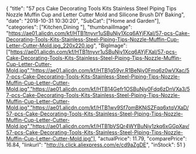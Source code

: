 {
	"title": "57 pcs Cake Decorating Tools Kits Stainless Steel Piping Tips Nozzle Muffin Cup and Letter Cutter Mold and Silicone Brush DIY Baking",
	"date": "2018-10-31 10:30:20",
	"SubCat": ["Home and Garden"],
	"categories": ["Kitchen,Dining "],
	"thumbnailImage": "https://ae01.alicdn.com/kf/HTB1tnyvr1uSBuNjy1Xcq6AYjFXaI/57-pcs-Cake-Decorating-Tools-Kits-Stainless-Steel-Piping-Tips-Nozzle-Muffin-Cup-Letter-Cutter-Mold.jpg_220x220.jpg",
	"BigImage": ["https://ae01.alicdn.com/kf/HTB1tnyvr1uSBuNjy1Xcq6AYjFXaI/57-pcs-Cake-Decorating-Tools-Kits-Stainless-Steel-Piping-Tips-Nozzle-Muffin-Cup-Letter-Cutter-Mold.jpg","https://ae01.alicdn.com/kf/HTB1g59yr.R1BeNjy0Fmq6z0wVXac/57-pcs-Cake-Decorating-Tools-Kits-Stainless-Steel-Piping-Tips-Nozzle-Muffin-Cup-Letter-Cutter-Mold.jpg","https://ae01.alicdn.com/kf/HTB14Gefr1OSBuNjy0Fdq6zDnVXa3/57-pcs-Cake-Decorating-Tools-Kits-Stainless-Steel-Piping-Tips-Nozzle-Muffin-Cup-Letter-Cutter-Mold.jpg","https://ae01.alicdn.com/kf/HTB1wv9Sf7omBKNjSZFqq6xtqVXaD/57-pcs-Cake-Decorating-Tools-Kits-Stainless-Steel-Piping-Tips-Nozzle-Muffin-Cup-Letter-Cutter-Mold.jpg","https://ae01.alicdn.com/kf/HTB1bVSQr4WYBuNjy1zkq6xGGpXav/57-pcs-Cake-Decorating-Tools-Kits-Stainless-Steel-Piping-Tips-Nozzle-Muffin-Cup-Letter-Cutter-Mold.jpg"],
	"actualPrice": 11.79,
	"comparePrice": 16.84,
	"linkurl": "http://s.click.aliexpress.com/e/cd9aZgDE",
	"inStock": 51
}
